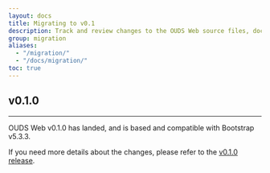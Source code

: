 ```yaml
---
layout: docs
title: Migrating to v0.1
description: Track and review changes to the OUDS Web source files, documentation, and components to help you migrate to v0.1.
group: migration
aliases:
  - "/migration/"
  - "/docs/migration/"
toc: true
---
```


## v0.1.0

<hr class="mb-4">

OUDS Web v0.1.0 has landed, and is based and compatible with Bootstrap v5.3.3.

If you need more details about the changes, please refer to the [v0.1.0 release](https://github.com/Orange-OpenSource/Orange-Boosted-Bootstrap/releases/tag/v0.1.0-ouds-web).
